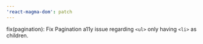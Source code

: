 ```yaml
---
'react-magma-dom': patch
---
```


fix(pagination): Fix Pagination a11y issue regarding `<ul>` only having `<li>` as children.